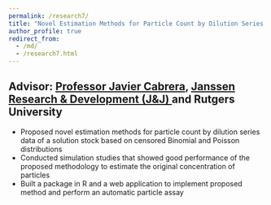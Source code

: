 ```yaml
---
permalink: /research7/
title: "Novel Estimation Methods for Particle Count by Dilution Series Data"
author_profile: true
redirect_from: 
  - /md/
  - /research7.html
---
```



## Advisor: [Professor Javier Cabrera](https://statistics.rutgers.edu/people-pages/faculty/people/130-faculty/370-javier-cabrera), [Janssen Research & Development (J&J) ](https://www.jnj.com/tag/janssen-research-development)and Rutgers University

* Proposed novel estimation methods for particle count by dilution series data of a solution stock based on censored Binomial and Poisson distributions
* Conducted simulation studies that showed good performance of the proposed methodology to estimate the original concentration of particles
* Built a package in R and a web application to implement proposed method and perform an automatic particle assay
